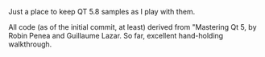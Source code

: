 Just a place to keep QT 5.8 samples as I play with them.

All code (as of the initial commit, at least) derived from "Mastering Qt 5, by Robin Penea and Guillaume Lazar.  So far, excellent hand-holding walkthrough.
